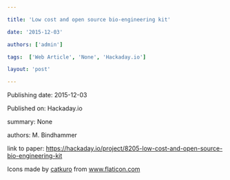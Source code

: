 ---
title: 'Low cost and open source bio-engineering kit'
date: '2015-12-03'
authors: ['admin']
tags:  ['Web Article', 'None', 'Hackaday.io']
layout: 'post'
---
Publishing date: 2015-12-03

Published on: Hackaday.io

summary: None

authors: M. Bindhammer

link to paper: https://hackaday.io/project/8205-low-cost-and-open-source-bio-engineering-kit

Icons made by <a href="https://www.flaticon.com/free-icon/bookshelves_3576884" title="catkuro">catkuro</a> from <a href="https://www.flaticon.com/" title="Flaticon"> www.flaticon.com</a>